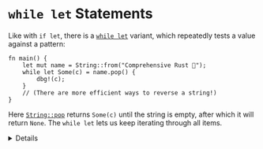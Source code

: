 # `while let` Statements

Like with `if let`, there is a
[`while let`](https://doc.rust-lang.org/reference/expressions/loop-expr.html#predicate-pattern-loops)
variant, which repeatedly tests a value against a pattern:

```rust,editable
fn main() {
    let mut name = String::from("Comprehensive Rust 🦀");
    while let Some(c) = name.pop() {
        dbg!(c);
    }
    // (There are more efficient ways to reverse a string!)
}
```

Here
[`String::pop`](https://doc.rust-lang.org/stable/std/string/struct.String.html#method.pop)
returns `Some(c)` until the string is empty, after which it will return `None`.
The `while let` lets us keep iterating through all items.

<details>

- Point out that the `while let` loop will keep going as long as the value
  matches the pattern.
- You could rewrite the `while let` loop as an infinite loop with an if
  statement that breaks when there is no value to unwrap for `name.pop()`. The
  `while let` provides syntactic sugar for the above scenario.
- This form cannot be used as an expression, because it may have no value if the
  condition is false.

</details>
